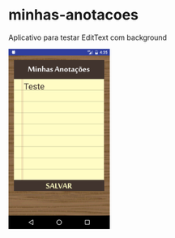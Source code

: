 # minhas-anotacoes
Aplicativo para testar EditText com background

<img src="https://github.com/ericserafim/minhas-anotacoes/blob/master/Screenshot_1518366909.png" width="200">
